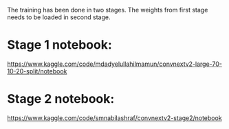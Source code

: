 The training has been done in two stages. The weights from first stage needs to be loaded in second stage.

# Stage 1 notebook:
https://www.kaggle.com/code/mdadyelullahilmamun/convnextv2-large-70-10-20-split/notebook

# Stage 2 notebook:
https://www.kaggle.com/code/smnabilashraf/convnextv2-stage2/notebook
